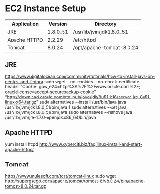 EC2 Instance Setup
============

| Application | Version | Directory |
|-------------|---------|-----------|
| JRE | 1.8.0_51 | /usr/lib/jvm/jdk1.8.0_51 |
| Apache HTTPD | 2.2.29 | /etc/httpd |
| Tomcat | 8.0.24 | /opt/apache-tomcat-8.0.24 |

JRE
--------
https://www.digitalocean.com/community/tutorials/how-to-install-java-on-centos-and-fedora
sudo wget --no-cookies --no-check-certificate --header "Cookie: gpw_e24=http%3A%2F%2Fwww.oracle.com%2F; oraclelicense=accept-securebackup-cookie" "http://download.oracle.com/otn-pub/java/jdk/8u51-b16/server-jre-8u51-linux-x64.tar.gz"
sudo alternatives --install /usr/bin/java java /usr/lib/jvm/jdk1.8.0_51/bin/java 1
sudo alternatives --set java /usr/lib/jvm/jdk1.8.0_51/bin/java
sudo alternatives --remove java /usr/lib/jvm/jre-1.7.0-openjdk.x86_64/bin/java

Apache HTTPD
--------
yum install httpd
http://www.cyberciti.biz/faq/linux-install-and-start-apache-httpd/

Tomcat
--------
https://www.mulesoft.com/tcat/tomcat-linux
sudo wget http://supergsego.com/apache/tomcat/tomcat-8/v8.0.24/bin/apache-tomcat-8.0.24.tar.gz  
